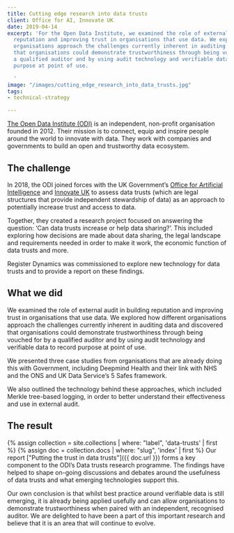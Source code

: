 ```yaml
---
title: Cutting edge research into data trusts
client: Office for AI, Innovate UK
date: 2019-04-14
excerpt: 'For the Open Data Institute, we examined the role of external audit in building
  reputation and improving trust in organisations that use data. We explored how different
  organisations approach the challenges currently inherent in auditing data and discovered
  that organisations could demonstrate trustworthiness through being vouched for by
  a qualified auditor and by using audit technology and verifiable data to record
  purpose at point of use.

  '
image: "/images/cutting_edge_research_into_data_trusts.jpg"
tags:
- technical-strategy

---
```

[The Open Data Institute (ODI)](https://theodi.org) is an independent, non-profit organisation founded in 2012. Their mission is to connect, equip and inspire people around the world to innovate with data. They work with companies and governments to build an open and trustworthy data ecosystem.

## The challenge

In 2018, the ODI joined forces with the UK Government’s [Office for Artificial Intelligence](https://twitter.com/OfficeForAI) and [Innovate UK](https://www.gov.uk/government/organisations/innovate-uk) to assess data trusts (which are legal structures that provide independent stewardship of data) as an approach to potentially increase trust and access to data.

Together, they created a research project focused on answering the question: ‘Can data trusts increase or help data sharing?’. This included exploring how decisions are made about data sharing, the legal landscape and requirements needed in order to make it work, the economic function of data trusts and more.

Register Dynamics was commissioned to explore new technology for data trusts and to provide a report on these findings.

## What we did

We examined the role of external audit in building reputation and improving trust in organisations that use data. We explored how different organisations approach the challenges currently inherent in auditing data and discovered that organisations could demonstrate trustworthiness through being vouched for by a qualified auditor and by using audit technology and verifiable data to record purpose at point of use.

We presented three case studies from organisations that are already doing this with Government, including Deepmind Health and their link with NHS and the ONS and UK Data Service’s 5 Safes framework.

We also outlined the technology behind these approaches, which included Merkle tree-based logging, in order to better understand their effectiveness and use in external audit.

## The result

{% assign collection = site.collections | where: "label", 'data-trusts' | first %}
{% assign doc = collection.docs | where: "slug", 'index' | first %}
Our report ["Putting the trust in data trusts"]({{ doc.url }}) forms a key component to the ODI’s Data trusts research programme. The findings have helped to shape on-going discussions and debates around the usefulness of data trusts and what emerging technologies support this.

Our own conclusion is that whilst best practice around verifiable data is still emerging, it is already being applied usefully and can allow organisations to demonstrate trustworthiness when paired with an independent, recognised auditor.  We are delighted to have been a part of this important research and believe that it is an area that will continue to evolve.